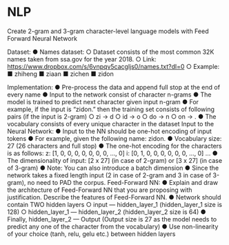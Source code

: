 # NLP
Create 2-gram and 3-gram character-level language models with Feed Forward Neural Network

Dataset:
● Names dataset:
○ Dataset consists of the most common 32K names taken from ssa.gov for
the year 2018.
○ Link: https://www.dropbox.com/s/6vnpqv5cacgljs0/names.txt?dl=0
○ Example:
■ zhiheng
■ ziaan
■ zichen
■ zidon

Implementation:
● Pre-process the data and append full stop at the end of every name
● Input to the network consist of character n-grams
● The model is trained to predict next character given input n-gram
● For example, if the input is “zidon.” then the training set consists of following
pairs (if the input is 2-gram)
○ zi -> d
○ id -> o
○ do -> n
○ on -> .
● The vocabulary consists of every unique character in the dataset
Input to the Neural Network:
● Input to the NN should be one-hot encoding of input tokens 
● For example, given the following name:
zidon.
● Vocabulary size: 27 (26 characters and full stop)
● The one-hot encoding for the characters is as follows:
z: [1, 0, 0, 0, 0, 0, 0, 0, …, 0]
i: [0, 1, 0, 0, 0, 0, 0, 0, …, 0]
…
● The dimensionality of input: [2 x 27] (in case of 2-gram) or [3 x 27] (in case of
3-gram)
● Note: You can also introduce a batch dimension
● Since the network takes a fixed length input (2 in case of 2-gram and 3 in case of
3-gram), no need to PAD the corpus.
Feed-Forward NN:
● Explain and draw the architecture of Feed-Forward NN that you are proposing
with justification. Describe the features of Feed-Forward NN.
● Network should contain TWO hidden layers
○ input — hidden_layer_1 (hidden_layer_1 size is 128)
○ hidden_layer_1 — hidden_layer_2 (hidden_layer_2 size is 64)
● Finally, hidden_layer_2 — Output (Output size is 27 as the model needs to
predict any one of the character from the vocabulary)
● Use non-linearity of your choice (tanh, relu, gelu etc.) between hidden layers
